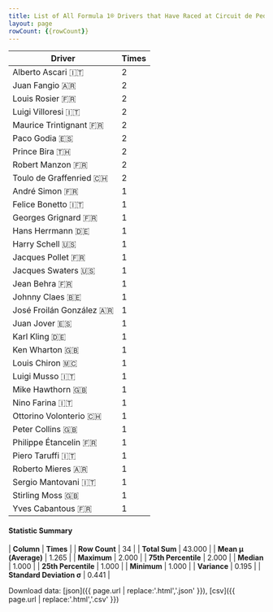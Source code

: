 ```yaml
---
title: List of All Formula 1® Drivers that Have Raced at Circuit de Pedralbes
layout: page
rowCount: {{rowCount}}
---
```


| Driver | Times |
|--|--|
| Alberto Ascari 🇮🇹 | 2 |
| Juan Fangio 🇦🇷 | 2 |
| Louis Rosier 🇫🇷 | 2 |
| Luigi Villoresi 🇮🇹 | 2 |
| Maurice Trintignant 🇫🇷 | 2 |
| Paco Godia 🇪🇸 | 2 |
| Prince Bira 🇹🇭 | 2 |
| Robert Manzon 🇫🇷 | 2 |
| Toulo de Graffenried 🇨🇭 | 2 |
| André Simon 🇫🇷 | 1 |
| Felice Bonetto 🇮🇹 | 1 |
| Georges Grignard 🇫🇷 | 1 |
| Hans Herrmann 🇩🇪 | 1 |
| Harry Schell 🇺🇸 | 1 |
| Jacques Pollet 🇫🇷 | 1 |
| Jacques Swaters 🇺🇸 | 1 |
| Jean Behra 🇫🇷 | 1 |
| Johnny Claes 🇧🇪 | 1 |
| José Froilán González 🇦🇷 | 1 |
| Juan Jover 🇪🇸 | 1 |
| Karl Kling 🇩🇪 | 1 |
| Ken Wharton 🇬🇧 | 1 |
| Louis Chiron 🇲🇨 | 1 |
| Luigi Musso 🇮🇹 | 1 |
| Mike Hawthorn 🇬🇧 | 1 |
| Nino Farina 🇮🇹 | 1 |
| Ottorino Volonterio 🇨🇭 | 1 |
| Peter Collins 🇬🇧 | 1 |
| Philippe Étancelin 🇫🇷 | 1 |
| Piero Taruffi 🇮🇹 | 1 |
| Roberto Mieres 🇦🇷 | 1 |
| Sergio Mantovani 🇮🇹 | 1 |
| Stirling Moss 🇬🇧 | 1 |
| Yves Cabantous 🇫🇷 | 1 |

#### Statistic Summary

| **Column** | **Times** |
| **Row Count** | 34 |
| **Total Sum** | 43.000 |
| **Mean μ (Average)** | 1.265 |
| **Maximum** | 2.000 |
| **75th Percentile** | 2.000 |
| **Median** | 1.000 |
| **25th Percentile** | 1.000 |
| **Minimum** | 1.000 |
| **Variance** | 0.195 |
| **Standard Deviation σ** | 0.441 |

Download data: [json]({{ page.url | replace:'.html','.json' }}), [csv]({{ page.url | replace:'.html','.csv' }})
